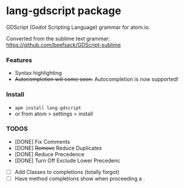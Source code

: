# lang-gdscript package

GDScript (Godot Scripting Language) grammar for atom.io.

Converted from the sublime text grammar: https://github.com/beefsack/GDScript-sublime

### Features

- Syntax highlighting
- ~~Autocompletion will come soon.~~ Autocompletion is now supported!

### Install

- `apm install lang-gdscript`
- or from atom > settings > install


### TODOS

- [DONE] Fix Comments
- [DONE] ~~Remove~~ Reduce Duplicates
- [DONE] Reduce Precedence
- [DONE] Turn Off Exclude Lower Precedenc
- [    ] Add Classes to completions (totally forgot)
- [    ] Have method completions show when proceeding a . 
